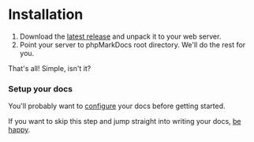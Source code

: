 # Installation
1. Download the [latest release](https://github.com/esyede/phpmarkdocs/releases/latest) and unpack it to your web server.
2. Point your server to phpMarkDocs root directory. We'll do the rest for you.

That's all! Simple, isn't it?

### Setup your docs
You'll probably want to [configure](getting-started/configuration) your docs before getting started.

If you want to skip this step and jump straight into writing your docs, [be happy](getting-started/basic-overview).